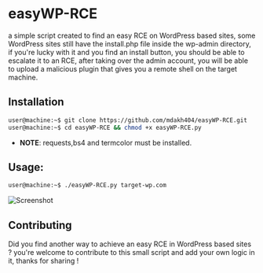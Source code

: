 # easyWP-RCE
a simple script created to find an easy RCE on WordPress based sites, some WordPress sites still have the install.php file inside the wp-admin directory, if you're lucky with it and you find an install button, you should be able to escalate it to an RCE, after taking over the admin account, you will be able to upload a malicious plugin that gives you a remote shell on the target machine.

## Installation

```bash
user@machine:~$ git clone https://github.com/mdakh404/easyWP-RCE.git
user@machine:~$ cd easyWP-RCE && chmod +x easyWP-RCE.py
```

- **NOTE**: requests,bs4 and termcolor must be installed.

## Usage:

```bash
user@machine:~$ ./easyWP-RCE.py target-wp.com
```

![Screenshot]('./Screenshot%202021-09-04%2021:08:47.png')

## Contributing
Did you find another way to achieve an easy RCE in WordPress based sites ? you're welcome to contribute to this small script and add your own logic in it, thanks for sharing !
